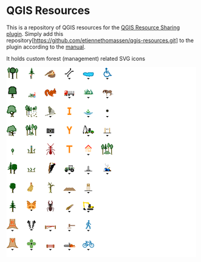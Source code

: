 # QGIS Resources

This is a repository of QGIS resources for the [QGIS Resource Sharing plugin](https://plugins.qgis.org/plugins/qgis_resource_sharing/). 
Simply add this repository[https://github.com/etiennethomassen/qgis-resources.git] to the plugin according to the [manual](https://qgis-contribution.github.io/QGIS-ResourceSharing/user/adding-repository.html).

It holds custom forest (management) related SVG icons 

![preview](https://github.com/etiennethomassen/qgis-resource-sharing-styles/blob/master/collections/forest-waypoint-symbols/preview/preview.png)
